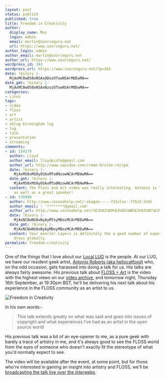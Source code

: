 ```yaml
---
layout: post
status: publish
published: true
title: Freedom in Creativity
author:
  display_name: Mez
  login: admin
  email: martin@sourceguru.net
  url: https://www.sourceguru.net/
author_login: admin
author_email: martin@sourceguru.net
author_url: https://www.sourceguru.net/
wordpress_id: 343
wordpress_url: https://www.sourceguru.net/?p=343
date: !binary |-
  MjAxMC0wOS0xNSAxODozOTowNSArMDEwMA==
date_gmt: !binary |-
  MjAxMC0wOS0xNSAxNzozOTowNSArMDEwMA==
categories:
- Linux
tags:
- video
- floss
- art
- artist
- sblug birmingham lug
- lug
- talk
- presentation
- streaming
comments:
- id: 154179
  author: Lloyd
  author_email: lloydpinto@gmail.com
  author_url: http://www.squidoo.com/creme-brulee-recipe
  date: !binary |-
    MjAxMS0xMS0yOSAxMTo0NzowNCArMDAwMA==
  date_gmt: !binary |-
    MjAxMS0xMS0yOSAxMTo0NzowNCArMDAwMA==
  content: The Floss and Art video was really interesting. Antonio is truly an artist
    as well as a great speaker!
- id: 570999
  author: http://www.cessnahelp.net/-skagen-----733xlss--72515.html
  author_email: ! '********@gmail.com'
  author_url: http://www.cessnahelp.net/%E3%82%B9%E3%82%AB%E3%83%BC%E3%82%B2%E3%83%B3-skagen-%E3%83%A1%E3%83%B3%E3%82%BA-%E7%94%B7-%E3%82%B5%E3%82%A4%E3%82%BA-%E3%82%AB%E3%82%B8%E3%83%A5%E3%82%A2%E3%83%AB-733xlss-%
  date: !binary |-
    MjAxNC0wNS0xNyAyMToyMDozMCArMDEwMA==
  date_gmt: !binary |-
    MjAxNC0wNS0xNyAyMDoyMDozMCArMDEwMA==
  content: Your moncler Layers is definitely the a good number of experienced downwards
    dress globally.
permalink: freedom-creativity
---
```

<p>One of the things that I love about our <a href="http://birmingham.lug.org.uk/">Local LUG</a> is the people.  At our LUG, we have our resident geek artist, <a href="http://www.hellocatfood.com/">Antonio Roberts (aka hellocatfood)</a> who, on the odd occasion, gets harassed into doing a talk for us.  His talks are always fairly awesome.  His previous talk about <a href="http://www.sourceguru.org/videos/5/">FLOSS + Art</a> is the video with the highest views on our <a href="http://www.sourceguru.org/videos/">video archive</a>, and tomorrow night, Thursday 16th September, at 19:30pm BST, he'll be delivering his next talk about his experience in the FLOSS community as an artist to us.</p>
<p><img src="http://www.hellocatfood.com/wp-content/uploads/2010/09/freedomincreativity.png" alt="Freedom in Creativity" /></p>
<p>In his own words:-</p>
<blockquote><p>This talk extends greatly on what was said and goes into issues of copyright and what experiences I’ve had as an artist in the open source world</p></blockquote>
<p>His previous talk was a bit of an eye-opener to me, as a pure geek with barely a trace of artistry in me, and it's always good to see the FLOSS world from the eyes of someone who doesn't exactly fit the stereotype of what you'd normally expect to see.</p>
<p>The video will be available after the event, at some point, but for those who're interested in gaining an insight into artistry and FLOSS, we'll be <a href="http://autoview.autotrain.org/course/view.php?id=6">broadcasting the talk live over the interwebs</a>.</p>
